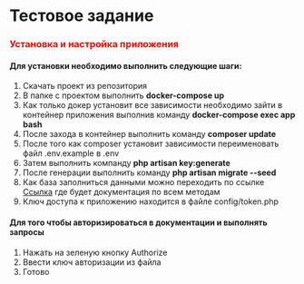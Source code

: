 <h1>Тестовое задание</h1>
<h3 style="color:red">Установка и настройка приложения</h3>
<h4>Для установки необходимо выполнить следующие шаги:</h4>
<ol>
<li>Скачать проект из репозитория</li>
<li>В папке с проектом выполнить <b>docker-compose up</b></li>
<li>Как только докер установит все зависимости необходимо зайти в контейнер
приложения выполнив команду <strong>docker-compose exec app bash</strong></li>
<li>После захода в контейнер выполнить команду <strong>composer update</strong></li>
<li>После того как composer установит зависимости переименовать файл .env.example в .env</li>
<li>Затем выполнить компанду <strong>php artisan key:generate</strong></li>
<li>После генерации выполнить команду <strong>php artisan migrate --seed</strong></li>
<li>Как база заполниться данными можно переходить по ссылке 
<a href="http://bhttp://bgs-test.loc.com">Ссылка</a> где будет документация по всем методам</li>
<li>Ключ доступа к приложению находится в файле config/token.php</li>
</ol>
<h4>Для того чтобы авторизироваться в документации и выполнять запросы</h4>
<ol>
<li>Нажать на зеленую кнопку Authorize</li>
<li>Ввести ключ авторизации из файла</li>
<li>Готово</li>
</ol>
